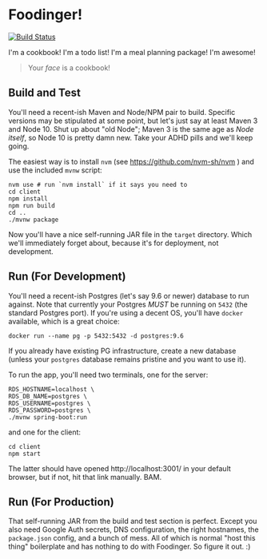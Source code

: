 # Foodinger!

[![Build Status](https://travis-ci.org/switzerb/CookBook.svg?branch=master)](https://travis-ci.org/switzerb/CookBook)

I'm a cookbook! I'm a todo list! I'm a meal planning package! I'm awesome!

> Your _face_ is a cookbook!

## Build and Test

You'll need a recent-ish Maven and Node/NPM pair to build. Specific versions
may be stipulated at some point, but let's just say at least Maven 3 and
Node 10. Shut up about "old Node"; Maven 3 is the same age as _Node itself_,
so Node 10 is pretty damn new. Take your ADHD pills and we'll keep going.

The easiest way is to install `nvm` (see https://github.com/nvm-sh/nvm ) and
use the included `mvnw` script:

    nvm use # run `nvm install` if it says you need to
    cd client
    npm install
    npm run build
    cd ..
    ./mvnw package

Now you'll have a nice self-running JAR file in the `target` directory. Which
we'll immediately forget about, because it's for deployment, not development.

## Run (For Development)

You'll need a recent-ish Postgres (let's say 9.6 or newer) database to run
against. Note that currently your Postgres *MUST* be running on `5432` (the
standard Postgres port). If you're using a decent OS, you'll have `docker`
available, which is a great choice:

    docker run --name pg -p 5432:5432 -d postgres:9.6

If you already have existing PG infrastructure, create a new database (unless
your `postgres` database remains pristine and you want to use it).

To run the app, you'll need two terminals, one for the server:

    RDS_HOSTNAME=localhost \
    RDS_DB_NAME=postgres \
    RDS_USERNAME=postgres \
    RDS_PASSWORD=postgres \
    ./mvnw spring-boot:run

and one for the client:

    cd client
    npm start

The latter should have opened http://localhost:3001/ in your default browser,
but if not, hit that link manually. BAM.

## Run (For Production)

That self-running JAR from the build and test section is perfect. Except you
also need Google Auth secrets, DNS configuration, the right hostnames, the
`package.json` config, and a bunch of mess. All of which is normal "host this
thing" boilerplate and has nothing to do with Foodinger. So figure it out. :)
